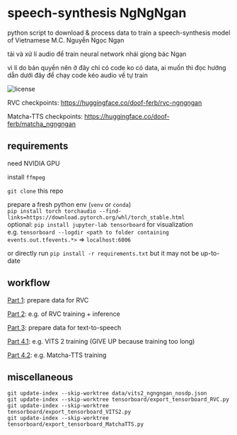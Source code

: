 # speech-synthesis NgNgNgan

python script to download & process data to train a speech-synthesis model of Vietnamese M.C. Nguyễn Ngọc Ngạn

tải và xử lí audio để train neural network nhái giọng bác Ngạn

vì lí do bản quyền nên ở đây chỉ có code ko có data, ai muốn thì đọc hướng dẫn dưới đây để chạy code kéo audio về tự train

![license](https://www.gnu.org/graphics/agplv3-with-text-162x68.png)

RVC checkpoints: https://huggingface.co/doof-ferb/rvc-ngngngan

Matcha-TTS checkpoints: https://huggingface.co/doof-ferb/matcha_ngngngan

## requirements

need NVIDIA GPU

install `ffmpeg`

`git clone` this repo

prepare a fresh python env (`venv` or `conda`)<br />
`pip install torch torchaudio --find-links=https://download.pytorch.org/whl/torch_stable.html`<br />
optional: `pip install jupyter-lab tensorboard` for visualization<br />
e.g. `tensorboard --logdir <path to folder containing events.out.tfevents.*>` ⇒ `localhost:6006`

or directly run `pip install -r requirements.txt` but it may not be up-to-date

## workflow

[Part 1](docs/1-prepare-data-rvc.md): prepare data for RVC

[Part 2](docs/2-train-rvc.md): e.g. of RVC training + inference

[Part 3](docs/3-prepare-data-vits2.md): prepare data for text-to-speech

[Part 4.1](docs/4-1-train-vits2.md): e.g. VITS 2 training (GIVE UP because training too long)

[Part 4.2](docs/4-2-train-matchatts.md): e.g. Matcha-TTS training

## miscellaneous

```
git update-index --skip-worktree data/vits2_ngngngan_nosdp.json
git update-index --skip-worktree tensorboard/export_tensorboard_RVC.py
git update-index --skip-worktree tensorboard/export_tensorboard_VITS2.py
git update-index --skip-worktree tensorboard/export_tensorboard_MatchaTTS.py
```
